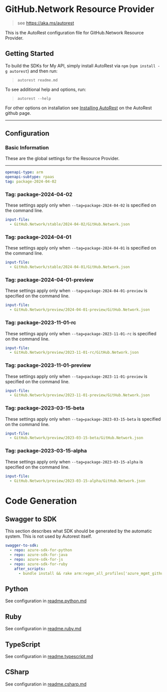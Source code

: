 # GitHub.Network Resource Provider

> see https://aka.ms/autorest

This is the AutoRest configuration file for GitHub.Network Resource Provider.

## Getting Started

To build the SDKs for My API, simply install AutoRest via `npm` (`npm install -g autorest`) and then run:

> `autorest readme.md`

To see additional help and options, run:

> `autorest --help`

For other options on installation see [Installing AutoRest](https://aka.ms/autorest/install) on the AutoRest github page.

---

## Configuration

### Basic Information

These are the global settings for the Resource Provider.

---

```yaml
openapi-type: arm
openapi-subtype: rpaas
tag: package-2024-04-02
```

### Tag: package-2024-04-02

These settings apply only when `--tag=package-2024-04-02` is specified on the command line.

```yaml $(tag) == 'package-2024-04-02'
input-file:
  - GitHub.Network/stable/2024-04-02/GitHub.Network.json
```

### Tag: package-2024-04-01

These settings apply only when `--tag=package-2024-04-01` is specified on the command line.

```yaml $(tag) == 'package-2024-04-01'
input-file:
  - GitHub.Network/stable/2024-04-01/GitHub.Network.json
```

### Tag: package-2024-04-01-preview

These settings apply only when `--tag=package-2024-04-01-preview` is specified on the command line.

```yaml $(tag) == 'package-2024-04-01-preview'
input-file:
  - GitHub.Network/preview/2024-04-01-preview/GitHub.Network.json
```

### Tag: package-2023-11-01-rc

These settings apply only when `--tag=package-2023-11-01-rc` is specified on the command line.

```yaml $(tag) == 'package-2023-11-01-rc'
input-file:
  - GitHub.Network/preview/2023-11-01-rc/GitHub.Network.json
```

### Tag: package-2023-11-01-preview

These settings apply only when `--tag=package-2023-11-01-preview` is specified on the command line.

```yaml $(tag) == 'package-2023-11-01-preview'
input-file:
  - GitHub.Network/preview/2023-11-01-preview/GitHub.Network.json
```

### Tag: package-2023-03-15-beta

These settings apply only when `--tag=package-2023-03-15-beta` is specified on the command line.

```yaml $(tag) == 'package-2023-03-15-beta'
input-file:
  - GitHub.Network/preview/2023-03-15-beta/GitHub.Network.json
```

### Tag: package-2023-03-15-alpha

These settings apply only when `--tag=package-2023-03-15-alpha` is specified on the command line.

```yaml $(tag) == 'package-2023-03-15-alpha'
input-file:
  - GitHub.Network/preview/2023-03-15-alpha/GitHub.Network.json
```

# Code Generation

## Swagger to SDK

This section describes what SDK should be generated by the automatic system.
This is not used by Autorest itself.

```yaml $(swagger-to-sdk)
swagger-to-sdk:
  - repo: azure-sdk-for-python
  - repo: azure-sdk-for-java
  - repo: azure-sdk-for-js
  - repo: azure-sdk-for-ruby
    after_scripts:
      - bundle install && rake arm:regen_all_profiles['azure_mgmt_github_network']
```

## Python

See configuration in [readme.python.md](./readme.python.md)

## Ruby

See configuration in [readme.ruby.md](./readme.ruby.md)

## TypeScript

See configuration in [readme.typescript.md](./readme.typescript.md)

## CSharp

See configuration in [readme.csharp.md](./readme.csharp.md)

